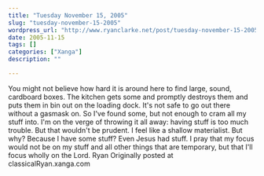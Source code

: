 ```yaml
---
title: "Tuesday November 15, 2005"
slug: "tuesday-november-15-2005"
wordpress_url: "http://www.ryanclarke.net/post/tuesday-november-15-2005/"
date: 2005-11-15
tags: []
categories: ["Xanga"]
description: ""

---
```


You might not believe how hard it is around here to find large, sound, cardboard boxes. The kitchen gets some and promptly destroys them and puts them in bin out on the loading dock. It's not safe to go out there without a gasmask on. So I've found some, but not enough to cram all my stuff into. I'm on the verge of throwing it all away: having stuff is too much trouble. But that wouldn't be prudent.
 I feel like a shallow materialist. But why? Because I have some stuff? Even Jesus had stuff. I pray that my focus would not be on my stuff and all other things that are temporary, but that I'll focus wholly on the Lord.
 Ryan
Originally posted at classicalRyan.xanga.com
